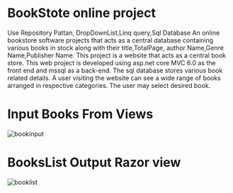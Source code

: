 # BookStote online project
Use Repository Pattan, DropDownList,Linq query,Sql Database An online bookstore software projects that acts as a central database containing various books in stock along with their title,TotalPage, author Name,Genre Name,Publisher Name. This project is a website that acts as a central book store. This web project is developed using asp.net core MVC 6.0 as the front end and mssql as a back-end. The sql database stores various book related details. A user visiting the website can see a wide range of books arranged in respective categories. The user may select desired book.
# Input Books From Views
![bookinput](https://github.com/nizambhl2001/MVC-Ajax-Single-Page-CURD-with-MasterDetails/assets/112401451/091a4b63-d1b4-440a-a11d-3761c47da156)

# BooksList Output Razor view
![booklist](https://github.com/nizambhl2001/MVC-Ajax-Single-Page-CURD-with-MasterDetails/assets/112401451/398a283c-d146-4ca4-80d8-7c0c42f949a6)
